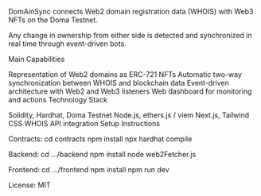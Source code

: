 DomAinSync connects Web2 domain registration data (WHOIS) with Web3 NFTs on the Doma Testnet.

Any change in ownership from either side is detected and synchronized in real time through event-driven bots.

Main Capabilities

Representation of Web2 domains as ERC-721 NFTs
Automatic two-way synchronization between WHOIS and blockchain data
Event-driven architecture with Web2 and Web3 listeners
Web dashboard for monitoring and actions
Technology Stack

Solidity, Hardhat, Doma Testnet
Node.js, ethers.js / viem
Next.js, Tailwind CSS
WHOIS API integration
Setup Instructions

Contracts:
cd contracts
npm install
npx hardhat compile

Backend:
cd …/backend
npm install
node web2Fetcher.js

Frontend:
cd …/frontend
npm install
npm run dev

License:
MIT
